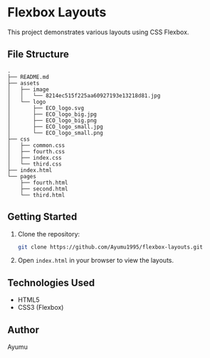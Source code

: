 # Flexbox Layouts

This project demonstrates various layouts using CSS Flexbox.

## File Structure

```
.
├── README.md
├── assets
│   ├── image
│   │   └── 8214ec515f225aa60927193e13218d81.jpg
│   └── logo
│       ├── ECO_logo.svg
│       ├── ECO_logo_big.jpg
│       ├── ECO_logo_big.png
│       ├── ECO_logo_small.jpg
│       └── ECO_logo_small.png
├── css
│   ├── common.css
│   ├── fourth.css
│   ├── index.css
│   └── third.css
├── index.html
└── pages
    ├── fourth.html
    ├── second.html
    └── third.html
```

## Getting Started

1. Clone the repository:
   ```sh
   git clone https://github.com/Ayumu1995/flexbox-layouts.git
   ```
2. Open `index.html` in your browser to view the layouts.

## Technologies Used

- HTML5
- CSS3 (Flexbox)

## Author

Ayumu
